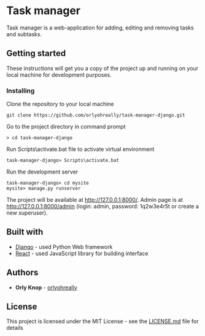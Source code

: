 # Task manager

Task manager is a web-application for adding, editing and removing tasks and subtasks.

## Getting started
These instructions will get you a copy of the project up and running on your local machine for development purposes.

### Installing
Clone the repository to your local machine
```
git clone https://github.com/orlyohreally/task-manager-django.git
```
Go to the project directory in command prompt
```
> cd task-manager-django
```
Run Scripts\activate.bat file to activate virtual environment
```
task-manager-django> Scripts\activate.bat
```
Run the development server
```
task-manager-django> cd mysite
mysite> manage.py runserver
```
The project will be available at http://127.0.0.1:8000/. Admin page is at http://127.0.0.1:8000/admin (login: admin, password: 1q2w3e4r5t or create a new superuser).

## Built with
* [Django](https://www.djangoproject.com/) - used Python Web framework
* [React](https://reactjs.org/) - used JavaScript library for building interface
## Authors
* **Orly Knop** - [orlyohreally](https://github.com/orlyohreally)

## License
This project is licensed under the MIT License - see the [LICENSE.md](LICENSE.md) file for details
